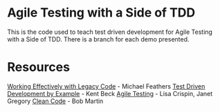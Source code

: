 # Agile Testing with a Side of TDD #

This is the code used to teach test driven development for Agile Testing with a Side of TDD. There is a branch for each demo presented.

# Resources #

[Working Effectively with Legacy Code][1] - Michael Feathers
[Test Driven Development by Example][2] - Kent Beck
[Agile Testing][3] - Lisa Crispin, Janet Gregory
[Clean Code][4] - Bob Martin

[1]: http://www.amazon.com/Working-Effectively-Legacy-Michael-Feathers/dp/0131177052
[2]: http://www.amazon.com/Test-Driven-Development-By-Example/dp/0321146530
[3]: http://www.amazon.com/Agile-Testing-Practical-Guide-Testers/dp/0321534468
[4]: http://www.amazon.com/Clean-Code-Handbook-Software-Craftsmanship/dp/0132350882